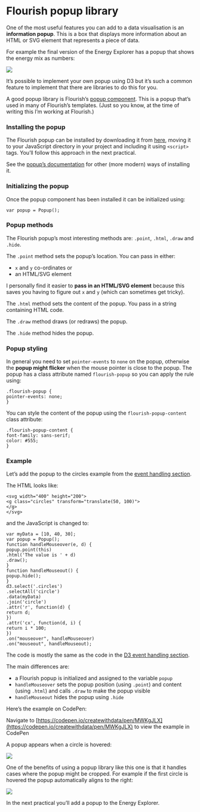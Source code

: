 # Flourish popup library

One of the most useful features you can add to a data visualisation is an **information popup**. This is a box that displays more information about an HTML or SVG element that represents a piece of data.

For example the final version of the Energy Explorer has a popup that shows the energy mix as numbers:

![](https://learn.createwithdata.com/wp-content/uploads/2020/07/image-38.png)

It’s possible to implement your own popup using D3 but it’s such a common feature to implement that there are libraries to do this for you.

A good popup library is Flourish’s [popup component](https://github.com/kiln/flourish-popup). This is a popup that’s used in many of Flourish’s templates. (Just so you know, at the time of writing this I’m working at Flourish.)

### Installing the popup

The Flourish popup can be installed by downloading it from [here](https://cdn.flourish.rocks/popup-v1.1.js), moving it to your JavaScript directory in your project and including it using `<script>` tags. You’ll follow this approach in the next practical.

See the [popup’s documentation](https://github.com/kiln/flourish-popup) for other (more modern) ways of installing it.

### Initializing the popup

Once the popup component has been installed it can be initialized using:

```
var popup = Popup();
```

### Popup methods

The Flourish popup’s most interesting methods are: `.point`, `.html`, `.draw` and `.hide`.

The `.point` method sets the popup’s location. You can pass in either:

* `x` and `y` co-ordinates or
* an HTML/SVG element

I personally find it easier to **pass in an HTML/SVG element** because this saves you having to figure out `x` and `y` (which can sometimes get tricky).

The `.html` method sets the content of the popup. You pass in a string containing HTML code.

The `.draw` method draws (or redraws) the popup.

The `.hide` method hides the popup.

### Popup styling

In general you need to set `pointer-events` to `none` on the popup, otherwise the **popup might flicker** when the mouse pointer is close to the popup. The popup has a class attribute named `flourish-popup` so you can apply the rule using:

```
.flourish-popup {
pointer-events: none;
}
```

You can style the content of the popup using the `flourish-popup-content` class attribute:

```
.flourish-popup-content {
font-family: sans-serif;
color: #555;
}
```

### Example

Let’s add the popup to the circles example from the [event handling section](https://learn.createwithdata.com/books/d3-start-to-finish/sections/d3-event-handling/).

The HTML looks like:

```
<svg width="400" height="200">
<g class="circles" transform="translate(50, 100)">
</g>
</svg>
```

and the JavaScript is changed to:

```
var myData = [10, 40, 30];
var popup = Popup();
function handleMouseover(e, d) {
popup.point(this)
.html('The value is ' + d)
.draw();
}
function handleMouseout() {
popup.hide();
}
d3.select('.circles')
.selectAll('circle')
.data(myData)
.join('circle')
.attr('r', function(d) {
return d;
})
.attr('cx', function(d, i) {
return i * 100;
})
.on("mouseover", handleMouseover)
.on("mouseout", handleMouseout);
```

The code is mostly the same as the code in the [D3 event handling section](https://learn.createwithdata.com/books/d3-start-to-finish/sections/d3-event-handling/).

The main differences are:

* a Flourish popup is initialized and assigned to the variable `popup`
* `handleMouseover` sets the popup position (using `.point`) and content (using `.html`) and calls `.draw` to make the popup visible
* `handleMouseout` hides the popup using `.hide`

Here’s the example on CodePen:

Navigate to [https://codepen.io/createwithdata/pen/MWKgJLX](https://codepen.io/createwithdata/pen/MWKgJLX) to view the example in CodePen

A popup appears when a circle is hovered:

![](https://learn.createwithdata.com/wp-content/uploads/2020/07/image-39.png)

One of the benefits of using a popup library like this one is that it handles cases where the popup might be cropped. For example if the first circle is hovered the popup automatically aligns to the right:

![](https://learn.createwithdata.com/wp-content/uploads/2020/07/image-40.png)

In the next practical you’ll add a popup to the Energy Explorer.